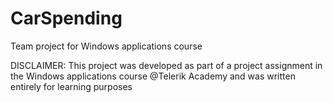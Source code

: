 # CarSpending
Team project for Windows applications course

DISCLAIMER: This project was developed as part of a project assignment in the Windows applications course @Telerik Academy and was written entirely for learning purposes
